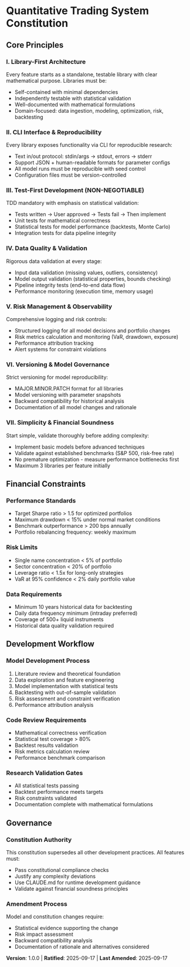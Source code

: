 # Quantitative Trading System Constitution

## Core Principles

### I. Library-First Architecture
Every feature starts as a standalone, testable library with clear mathematical purpose. Libraries must be:
- Self-contained with minimal dependencies
- Independently testable with statistical validation
- Well-documented with mathematical formulations
- Domain-focused: data ingestion, modeling, optimization, risk, backtesting

### II. CLI Interface & Reproducibility
Every library exposes functionality via CLI for reproducible research:
- Text in/out protocol: stdin/args → stdout, errors → stderr
- Support JSON + human-readable formats for parameter configs
- All model runs must be reproducible with seed control
- Configuration files must be version-controlled

### III. Test-First Development (NON-NEGOTIABLE)
TDD mandatory with emphasis on statistical validation:
- Tests written → User approved → Tests fail → Then implement
- Unit tests for mathematical correctness
- Statistical tests for model performance (backtests, Monte Carlo)
- Integration tests for data pipeline integrity

### IV. Data Quality & Validation
Rigorous data validation at every stage:
- Input data validation (missing values, outliers, consistency)
- Model output validation (statistical properties, bounds checking)
- Pipeline integrity tests (end-to-end data flow)
- Performance monitoring (execution time, memory usage)

### V. Risk Management & Observability
Comprehensive logging and risk controls:
- Structured logging for all model decisions and portfolio changes
- Risk metrics calculation and monitoring (VaR, drawdown, exposure)
- Performance attribution tracking
- Alert systems for constraint violations

### VI. Versioning & Model Governance
Strict versioning for model reproducibility:
- MAJOR.MINOR.PATCH format for all libraries
- Model versioning with parameter snapshots
- Backward compatibility for historical analysis
- Documentation of all model changes and rationale

### VII. Simplicity & Financial Soundness
Start simple, validate thoroughly before adding complexity:
- Implement basic models before advanced techniques
- Validate against established benchmarks (S&P 500, risk-free rate)
- No premature optimization - measure performance bottlenecks first
- Maximum 3 libraries per feature initially

## Financial Constraints

### Performance Standards
- Target Sharpe ratio > 1.5 for optimized portfolios
- Maximum drawdown < 15% under normal market conditions
- Benchmark outperformance > 200 bps annually
- Portfolio rebalancing frequency: weekly maximum

### Risk Limits
- Single name concentration < 5% of portfolio
- Sector concentration < 20% of portfolio
- Leverage ratio < 1.5x for long-only strategies
- VaR at 95% confidence < 2% daily portfolio value

### Data Requirements
- Minimum 10 years historical data for backtesting
- Daily data frequency minimum (intraday preferred)
- Coverage of 500+ liquid instruments
- Historical data quality validation required

## Development Workflow

### Model Development Process
1. Literature review and theoretical foundation
2. Data exploration and feature engineering
3. Model implementation with statistical tests
4. Backtesting with out-of-sample validation
5. Risk assessment and constraint verification
6. Performance attribution analysis

### Code Review Requirements
- Mathematical correctness verification
- Statistical test coverage > 80%
- Backtest results validation
- Risk metrics calculation review
- Performance benchmark comparison

### Research Validation Gates
- All statistical tests passing
- Backtest performance meets targets
- Risk constraints validated
- Documentation complete with mathematical formulations

## Governance

### Constitution Authority
This constitution supersedes all other development practices. All features must:
- Pass constitutional compliance checks
- Justify any complexity deviations
- Use CLAUDE.md for runtime development guidance
- Validate against financial soundness principles

### Amendment Process
Model and constitution changes require:
- Statistical evidence supporting the change
- Risk impact assessment
- Backward compatibility analysis
- Documentation of rationale and alternatives considered

**Version**: 1.0.0 | **Ratified**: 2025-09-17 | **Last Amended**: 2025-09-17